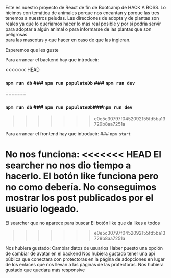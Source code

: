 Este es nuestro proyecto de React de fin de Bootcamp de HACK A BOSS.
Lo hicimos con temática de animales porque nos encantan y porque las tres tenemos a nuestros peludas.
Las direcciones de adopta y de plantas son reales ya que lo queríamos hacer lo más real posible
y por si podría servir para adoptar a algún animal o para informarse de las plantas que son peligrosas  
para las mascotas y que hacer en caso de que las ingieran.

Esperemos que les guste

Para arrancar el backend hay que introducir:

<<<<<<< HEAD
### `npm run db` ### `npm run populateDb` ### `npm run dev`
=======
### `npm run db` ### `npm run populateDb`###`npm run dev`
>>>>>>> e0e5c30797f0452092155fd5ba13729b8aa7251a

Para arrancar el frontend hay que introducir: ### `npm start`

No nos funciona:
<<<<<<< HEAD
El searcher no nos dio tiempo a hacerlo.
El botón like funciona pero no como debería.
No conseguimos mostrar los post publicados por el usuario logeado.
=======
El searcher que no aparece para buscar
El botón like que da likes a todos
>>>>>>> e0e5c30797f0452092155fd5ba13729b8aa7251a

Nos hubiera gustado:
Cambiar datos de usuarios
Haber puesto una opción de cambiar de avatar en el backend
Nos hubiera gustado tener una api pública que conectara con protectoras en la página de adopciones
en lugar de los enlaces que nos llevan a las páginas de las protectoras.
Nos hubiera gustado que quedara más responsive
